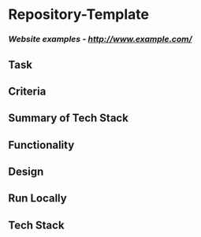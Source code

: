 # Repository-Template

### *Website examples - http://www.example.com/* 


## Task
<!-- Add text here -->

## Criteria
<!-- Add text here -->


## Summary of Tech Stack
<!-- Add text here -->


## Functionality
<!-- Add text here -->


## Design
<!-- Add text here -->


## Run Locally 
<!-- Add text here -->


## Tech Stack
<!-- Add text here -->
